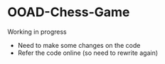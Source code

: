 # OOAD-Chess-Game
Working in progress
- Need to make some changes on the code
- Refer the code online (so need to rewrite again)
